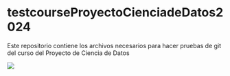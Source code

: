 # testcourseProyectoCienciadeDatos2024
Este repositorio contiene los archivos necesarios para hacer pruebas de git del curso del Proyecto de Ciencia de Datos

![](https://upload.wikimedia.org/wikipedia/commons/d/db/Logo_ITESO_normal.jpg)
